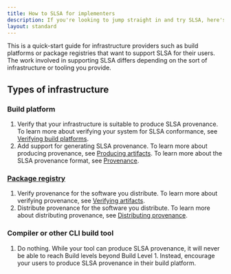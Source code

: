 ```yaml
---
title: How to SLSA for implementers
description: If you're looking to jump straight in and try SLSA, here's a quick start guide for the steps to take to reach the different SLSA levels.
layout: standard
---
```


This is a quick-start guide for infrastructure providers such as build platforms
or package registries that want to support SLSA for their users. The work
involved in supporting SLSA differs depending on the sort of infrastructure or
tooling you provide.

## Types of infrastructure

### Build platform

1.  Verify that your infrastructure is suitable to produce SLSA provenance. To
learn more about verifying your system for SLSA conformance, see
[Verifying build platforms](/spec/v1.0/verifying-systems).
2.  Add support for generating SLSA provenance. To learn more about producing
provenance, see [Producing artifacts](/spec/v1.0/requirements). To learn more
about the SLSA provenance format, see [Provenance](/provenance/v1).

### [Package registry](/spec/v1.0/terminology.md#package-model)

1.  Verify provenance for the software you distribute. To
learn more about verifying provenance, see
[Verifying artifacts](/spec/v1.0/verifying-artifacts).
2.  Distribute provenance for the software you distribute. To learn more about
distributing provenance, see
[Distributing provenance](/spec/v1.0/distributing-provenance).

### Compiler or other CLI build tool

1.  Do nothing. While your tool can produce SLSA provenance, it will never be
able to reach Build levels beyond Build Level 1. Instead, encourage your users
to produce SLSA provenance in their build platform.
